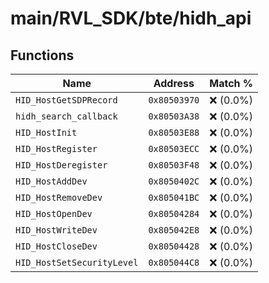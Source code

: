 # main/RVL_SDK/bte/hidh_api

## Functions

| Name | Address | Match % |
|------|---------|---------|
| `HID_HostGetSDPRecord` | `0x80503970` | :x: (0.0%) |
| `hidh_search_callback` | `0x80503A38` | :x: (0.0%) |
| `HID_HostInit` | `0x80503E88` | :x: (0.0%) |
| `HID_HostRegister` | `0x80503ECC` | :x: (0.0%) |
| `HID_HostDeregister` | `0x80503F48` | :x: (0.0%) |
| `HID_HostAddDev` | `0x8050402C` | :x: (0.0%) |
| `HID_HostRemoveDev` | `0x805041BC` | :x: (0.0%) |
| `HID_HostOpenDev` | `0x80504284` | :x: (0.0%) |
| `HID_HostWriteDev` | `0x805042E8` | :x: (0.0%) |
| `HID_HostCloseDev` | `0x80504428` | :x: (0.0%) |
| `HID_HostSetSecurityLevel` | `0x805044C8` | :x: (0.0%) |